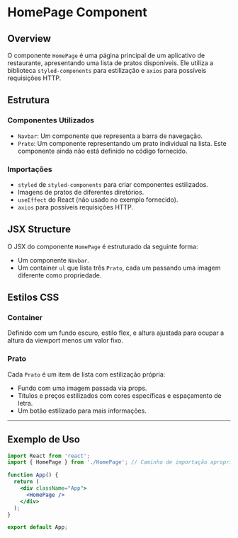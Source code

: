 # HomePage Component

## Overview

O componente `HomePage` é uma página principal de um aplicativo de restaurante, apresentando uma lista de pratos disponíveis. Ele utiliza a biblioteca `styled-components` para estilização e `axios` para possíveis requisições HTTP.

## Estrutura

### Componentes Utilizados

- `Navbar`: Um componente que representa a barra de navegação.
- `Prato`: Um componente representando um prato individual na lista. Este componente ainda não está definido no código fornecido.

### Importações

- `styled` de `styled-components` para criar componentes estilizados.
- Imagens de pratos de diferentes diretórios.
- `useEffect` do React (não usado no exemplo fornecido).
- `axios` para possíveis requisições HTTP.

## JSX Structure

O JSX do componente `HomePage` é estruturado da seguinte forma:

- Um componente `Navbar`.
- Um container `ul` que lista três `Prato`, cada um passando uma imagem diferente como propriedade.

## Estilos CSS

### Container

Definido com um fundo escuro, estilo flex, e altura ajustada para ocupar a altura da viewport menos um valor fixo.

### Prato

Cada `Prato` é um item de lista com estilização própria:

- Fundo com uma imagem passada via props.
- Títulos e preços estilizados com cores específicas e espaçamento de letra.
- Um botão estilizado para mais informações.

---

## Exemplo de Uso

```jsx
import React from 'react';
import { HomePage } from './HomePage'; // Caminho de importação apropriado

function App() {
  return (
    <div className="App">
      <HomePage />
    </div>
  );
}

export default App;
```
